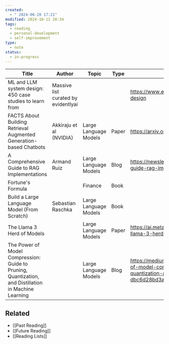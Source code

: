 ```yaml
---
created:
  - " 2024-06-20 17:21"
modified: 2024-10-11 20:34
tags:
  - reading
  - personal-development
  - self-improvement
type:
  - note
status:
  - in-progress
---
```

| Title                                                                                                | Author                              | Topic                 | Type  | Link(s)                                                                                                                                 |
| ---------------------------------------------------------------------------------------------------- | ----------------------------------- | --------------------- | ----- | --------------------------------------------------------------------------------------------------------------------------------------- |
| ML and LLM system design: 450 case studies to learn from                                             | Massive list curated by evidentlyai |                       |       | https://www.evidentlyai.com/ml-system-design                                                                                            |
| FACTS About Building Retrieval Augmented Generation-based Chatbots                                   | Akkiraju et al (NVIDIA)             | Large Language Models | Paper | https://arxiv.org/abs/2407.07858                                                                                                        |
| A Comprehensive Guide to RAG Implementations                                                         | Armand Ruiz                         | Large Language Models | Blog  | https://newsletter.armand.so/p/comprehensive-guide-rag-implementations                                                                  |
| Fortune's Formula                                                                                    |                                     | Finance               | Book  |                                                                                                                                         |
| Build a Large Language Model (From Scratch)                                                          | Sebastian Raschka                   | Large Language Models | Book  |                                                                                                                                         |
| The Llama 3 Herd of Models                                                                           |                                     | Large Language Models | Paper | <https://ai.meta.com/research/publications/the-llama-3-herd-of-models/>                                                                 |
| The Power of Model Compression: Guide to Pruning, Quantization, and Distillation in Machine Learning |                                     | Large Language Models | Blog  | <https://medium.com/@thisisrishi/the-power-of-model-compression-guide-to-pruning-quantization-and-distillation-in-machine-dbc6d28bd3a3> |

## Related 
* [[Past Reading]]
* [[Future Reading]]
* [[Reading Lists]]